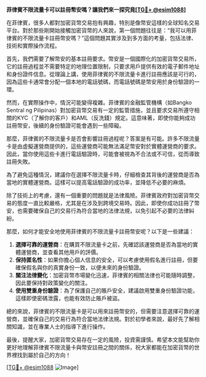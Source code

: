 **菲律賓不限流量卡可以註冊幣安嗎？讓我們來一探究竟[[TG💪+ @esim1088](https://t.me/s/esim1088)]**

在菲律賓，很多人都對加密貨幣交易抱有興趣，特別是像幣安這樣的全球知名交易平台。對於那些剛開始接觸加密貨幣的人來說，第一個問題往往是：“我可以用菲律賓的不限流量卡註冊幣安嗎？”這個問題其實涉及到多方面的考量，包括法律、技術和實際操作流程。

首先，我們需要了解幣安的基本註冊要求。幣安是一個國際化的加密貨幣交易所，它的註冊過程並不需要特定的地理位置限制，只要求用戶提供有效的電子郵件地址和身份證件信息。從理論上講，使用菲律賓的不限流量卡進行註冊應該是可行的，因為這些卡通常會分配一個本地的電話號碼，而電話號碼是幣安用於身份驗證的一環。

然而，在實際操作中，情況可能變得複雜。菲律賓的金融監管機構（如Bangko Sentral ng Pilipinas）對加密貨幣交易有一定的監管措施，並且要求交易所遵守相關的KYC（了解你的客戶）和AML（反洗錢）規定。這意味著，即使你能夠成功註冊幣安，後續的身份驗證可能會遇到一些障礙。

那麼，菲律賓的不限流量卡是否會影響註冊過程呢？答案是有可能。許多不限流量卡是由虛擬運營商提供的，這些運營商可能無法滿足幣安對於實體運營商的要求。因此，當你使用這些卡進行電話驗證時，可能會被視為不合法或不可信，從而導致註冊失敗。

為了避免這種情況，建議你在選擇不限流量卡時，仔細檢查其背後的運營商是否為當地的實體運營商。這樣可以提高電話驗證的成功率，並降低不必要的麻煩。

除了技術上的考慮，還有一個重要的問題就是法律風險。菲律賓政府對加密貨幣交易的態度一直比較嚴格，尤其是在涉及到跨境交易時。因此，即使你成功註冊了幣安，也需要確保自己的交易行為符合當地的法律法規，以免引起不必要的法律糾紛。

那麼，如何才能安全地使用菲律賓的不限流量卡註冊幣安呢？以下是一些建議：

1. **選擇可靠的運營商**：在購買不限流量卡之前，先確認該運營商是否為當地的實體運營商，並查看其他用戶的評價。
2. **保持匿名性**：如果你擔心個人信息的安全，可以考慮使用假名進行註冊，但要確保假名與你的真實身份一致，以便未來的身份驗證。
3. **關注法律變化**：加密貨幣市場變化迅速，菲律賓的相關法律也可能隨時調整，因此要保持對政策變化的關注。
4. **使用雙重身份驗證**：為了保護自己的賬戶安全，建議啟用雙重身份驗證功能，這樣即使密碼泄露，也能有效防止賬戶被盜。

總的來說，菲律賓的不限流量卡是可以用來註冊幣安的，但需要注意選擇可靠的運營商，並確保自己的交易行為符合當地法律法規。對於初學者來說，最好先了解相關知識，並在專業人士的指導下進行操作。

最後，提醒大家，加密貨幣交易存在一定的風險，投資需謹慎。希望本文能幫助你更好地理解菲律賓不限流量卡與幣安註冊之間的關係，祝大家都能在加密貨幣的世界裡找到屬於自己的方向！

[[TG💪+ @esim1088](https://t.me/s/esim1088) ![Image](https://i.postimg.cc/4NQfJmqS/Snipaste-2025-05-13-00-14-12.png)]
